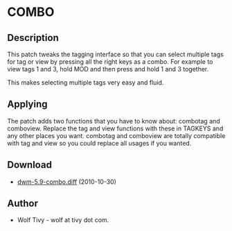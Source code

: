 COMBO
=====
Description
-----------
This patch tweaks the tagging interface so that you can select multiple tags 
for tag or view by pressing all the right keys as a combo. For example to 
view tags 1 and 3, hold MOD and then press and hold 1 and 3 together.

This makes selecting multiple tags very easy and fluid. 

Applying
--------
The patch adds two functions that you have to know about: combotag and 
comboview. Replace the tag and view functions with these in TAGKEYS and any 
other places you want. combotag and comboview are totally compatible with tag 
and view so you could replace all usages if you wanted.

Download
--------

 * [dwm-5.9-combo.diff](dwm-5.9-combo.diff) (2010-10-30)

Author
------

 * Wolf Tivy - wolf at tivy dot com.
